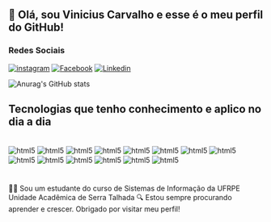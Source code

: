 ## 👋 Olá, sou Vinicius Carvalho e esse é o meu perfil do GitHub!

### Redes Sociais
[![instagram](https://img.shields.io/badge/Instagram-E4405F?style=for-the-badge&logo=instagram&logoColor=white)](https://www.instagram.com/viniciuscarvalho6427/)
[![Facebook](https://img.shields.io/badge/Facebook-1877F2?style=for-the-badge&logo=facebook&logoColor=white)](https://www.facebook.com/vinnny0965/)
[![Linkedin](https://img.shields.io/badge/LinkedIn-0077B5?style=for-the-badge&logo=linkedin&logoColor=white)](https://www.linkedin.com/in/vinicius-onorato-carvalho/)


![Anurag's GitHub stats](https://github-readme-stats.vercel.app/api?username=vinny0965&show_icons=true&theme=radical)


## Tecnologias que tenho conhecimento e aplico no dia a dia
<div style = "display: inline_block"><br>
    <img align="center" alt = "html5" src="https://img.shields.io/badge/HTML5-E34F26?style=for-the-badge&logo=html5&logoColor=white"/>
    <img align="center" alt = "html5" src="https://img.shields.io/badge/CSS-239120?&style=for-the-badge&logo=css3&logoColor=white"/>
    <img align="center" alt = "html5" src="https://img.shields.io/badge/JavaScript-323330?style=for-the-badge&logo=javascript&logoColor=F7DF1E"/>
    <img align="center" alt = "html5" src="https://img.shields.io/badge/Java-ED8B00?style=for-the-badge&logo=openjdk&logoColor=white"/>
    <img align="center" alt = "html5" src="https://img.shields.io/badge/Python-14354C?style=for-the-badge&logo=python&logoColor=white"/>
    <img align="center" alt = "html5" src="https://img.shields.io/badge/Angular-DD0031?style=for-the-badge&logo=angular&logoColor=white"/>
    <img align="center" alt = "html5" src="https://img.shields.io/badge/Bootstrap-563D7C?style=for-the-badge&logo=bootstrap&logoColor=white"/>
    <img align="center" alt = "html5" src="https://img.shields.io/badge/Laravel-FF2D20?style=for-the-badge&logo=laravel&logoColor=white"/>
    <img align="center" alt = "html5" src="https://img.shields.io/badge/Spring-6DB33F?style=for-the-badge&logo=spring&logoColor=white"/>
    <img align="center" alt = "html5" src="https://img.shields.io/badge/PostgreSQL-316192?style=for-the-badge&logo=postgresql&logoColor=white"/>
    <img align="center" alt = "html5" src="https://img.shields.io/badge/MySQL-00000F?style=for-the-badge&logo=mysql&logoColor=white"/>
    <img align="center" alt = "html5" src="https://img.shields.io/badge/Unity-100000?style=for-the-badge&logo=unity&logoColor=white"/>
    <img align="center" alt = "html5" src="https://img.shields.io/badge/Heroku-430098?style=for-the-badge&logo=heroku&logoColor=white"/>
     <img align="center" alt = "html5" src="https://img.shields.io/badge/Flutter-02569B?style=for-the-badge&logo=flutter&logoColor=white"/>   
    
      
</div>

#
👨‍💻 Sou um estudante do curso de Sistemas de Informação da UFRPE Unidade Acadêmica de Serra Talhada
🔍 Estou sempre procurando aprender e crescer. Obrigado por visitar meu perfil!
#
